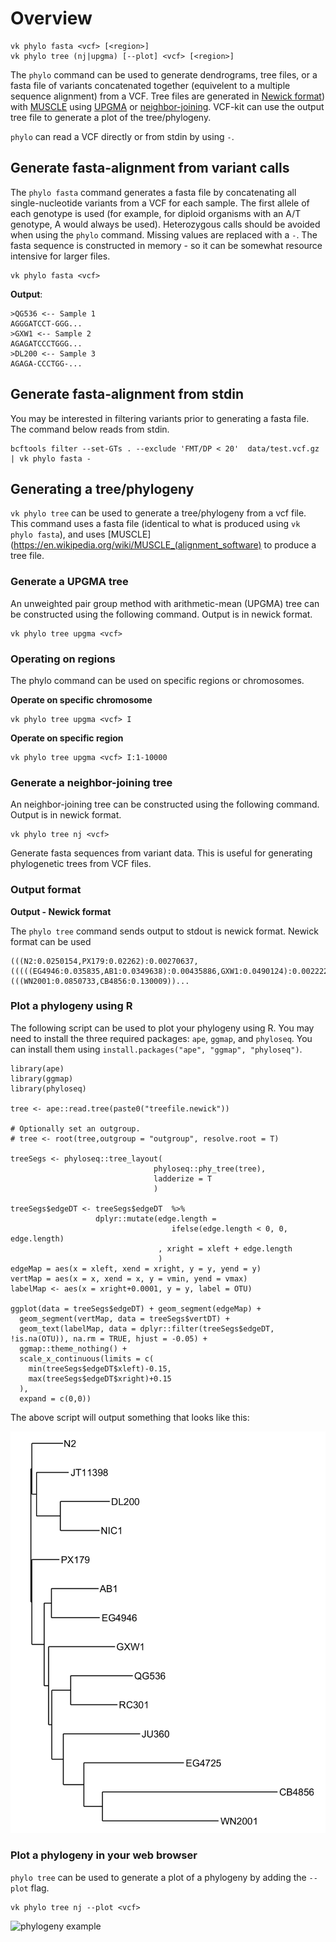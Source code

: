 # Overview

```
vk phylo fasta <vcf> [<region>]
vk phylo tree (nj|upgma) [--plot] <vcf> [<region>]
```

The `phylo` command can be used to generate dendrograms, tree files, or a fasta file of variants concatenated together (equivelent to a multiple sequence alignment) from a VCF. Tree files are generated in [Newick format](http://evolution.genetics.washington.edu/phylip/newicktree.html)) with [MUSCLE](http://drive5.com/muscle/) using [UPGMA](https://en.wikipedia.org/wiki/UPGMA) or [neighbor-joining](https://en.wikipedia.org/wiki/Neighbor_joining). VCF-kit can use the output tree file to  generate a plot of the tree/phylogeny.

`phylo` can read a VCF directly or from stdin by using `-`.

## Generate fasta-alignment from variant calls

The `phylo fasta` command generates a fasta file by concatenating all single-nucleotide variants from a VCF for each sample. The first allele of each genotype is used (for example, for diploid organisms with an A/T genotype, A would always be used). Heterozygous calls should be avoided when using the `phylo` command. Missing values are replaced with a `-`. The fasta sequence is constructed in memory - so it can be somewhat resource intensive for larger files.

```
vk phylo fasta <vcf>
```

__Output__:

```
>QG536 <-- Sample 1
AGGGATCCT-GGG...
>GXW1 <-- Sample 2
AGAGATCCCTGGG...
>DL200 <-- Sample 3
AGAGA-CCCTGG-...
```

## Generate fasta-alignment from stdin

You may be interested in filtering variants prior to generating a fasta file. The command below reads from stdin.

```
bcftools filter --set-GTs . --exclude 'FMT/DP < 20'  data/test.vcf.gz | vk phylo fasta -
```

## Generating a tree/phylogeny

`vk phylo tree` can be used to generate a tree/phylogeny from a vcf file. This command uses a fasta file (identical to what is produced using `vk phylo fasta`), and uses [MUSCLE](https://en.wikipedia.org/wiki/MUSCLE_(alignment_software) to produce a tree file. 

### Generate a UPGMA tree

An unweighted pair group method with arithmetic-mean (UPGMA) tree can be constructed using the following command. Output is in newick format.

```
vk phylo tree upgma <vcf>
```

### Operating on regions

The phylo command can be used on specific regions or chromosomes.

__Operate on specific chromosome__

```
vk phylo tree upgma <vcf> I
```

__Operate on specific region__

```
vk phylo tree upgma <vcf> I:1-10000
```

### Generate a neighbor-joining tree

An neighbor-joining tree can be constructed using the following command. Output is in newick format.

```
vk phylo tree nj <vcf>
```

Generate fasta sequences from variant data. This is useful for generating phylogenetic trees from VCF files.

### Output format

__Output - Newick format__

The `phylo tree` command sends output to stdout  is newick format. Newick format can be used 

```
(((N2:0.0250154,PX179:0.02262):0.00270637,(((((EG4946:0.035835,AB1:0.0349638):0.00435886,GXW1:0.0490124):0.00222221,(((WN2001:0.0850733,CB4856:0.130009))...
```

### Plot a phylogeny using R

The following script can be used to plot your phylogeny using R. You may need to install the three required packages: `ape`, `ggmap`, and `phyloseq`. You can install them using `install.packages("ape", "ggmap", "phyloseq")`.

```
library(ape)
library(ggmap)
library(phyloseq)

tree <- ape::read.tree(paste0("treefile.newick"))

# Optionally set an outgroup.
# tree <- root(tree,outgroup = "outgroup", resolve.root = T)

treeSegs <- phyloseq::tree_layout(
                                phyloseq::phy_tree(tree),
                                ladderize = T
                                )

treeSegs$edgeDT <- treeSegs$edgeDT  %>% 
                   dplyr::mutate(edge.length = 
                                    ifelse(edge.length < 0, 0, edge.length)
                                 , xright = xleft + edge.length
                                 )
edgeMap = aes(x = xleft, xend = xright, y = y, yend = y)
vertMap = aes(x = x, xend = x, y = vmin, yend = vmax)
labelMap <- aes(x = xright+0.0001, y = y, label = OTU)

ggplot(data = treeSegs$edgeDT) + geom_segment(edgeMap) + 
  geom_segment(vertMap, data = treeSegs$vertDT) +
  geom_text(labelMap, data = dplyr::filter(treeSegs$edgeDT, !is.na(OTU)), na.rm = TRUE, hjust = -0.05) +
  ggmap::theme_nothing() + 
  scale_x_continuous(limits = c(
    min(treeSegs$edgeDT$xleft)-0.15,
    max(treeSegs$edgeDT$xright)+0.15
  ),
  expand = c(0,0))
```

The above script will output something that looks like this:

![phylogeny example in R](https://github.com/AndersenLab/vcf-kit/blob/img/phylo_R_example.png?raw=true)

### Plot a phylogeny in your web browser

`phylo tree` can be used to generate a plot of a phylogeny by adding the `--plot` flag. 

```
vk phylo tree nj --plot <vcf>
```

![phylogeny example](https://github.com/AndersenLab/vcf-toolbox/raw/img/tb_phylo.png)
